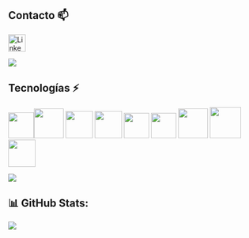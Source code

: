 ## Contacto :mailbox:
<a href="https://www.linkedin.com/in/alexis-munoz-fullstack-dev/" target="_blank"><img alt="LinkedIn" src="https://img.shields.io/badge/linkedin-%230077B5.svg?&style=for-the-badge&logo=linkedin&logoColor=white" height="35px"/></a>

[![](https://visitcount.itsvg.in/api?id=alexismunoz1&icon=0&color=0)](https://visitcount.itsvg.in)

## Tecnologías :zap:

<img src="https://upload.wikimedia.org/wikipedia/commons/thumb/4/4c/Typescript_logo_2020.svg/640px-Typescript_logo_2020.svg.png" width="52px"><img src="https://upload.wikimedia.org/wikipedia/commons/thumb/4/47/React.svg/512px-React.svg.png" width="60px">
<img src="https://cdn.icon-icons.com/icons2/2148/PNG/512/nextjs_icon_132160.png" width="55px">
<img src="https://www.styled-components.com/atom.png" width="55px">
<img src="https://bestofjs.org/logos/recoil.svg" height="51px">
<img src="https://cdn.worldvectorlogo.com/logos/nodejs-icon.svg" width="51px"> 
<img src="https://cdn.icon-icons.com/icons2/2699/PNG/512/expressjs_logo_icon_169185.png" width="60px"> <img src="https://cdn.icon-icons.com/icons2/2107/PNG/512/file_type_firebase_icon_130606.png" width="63px">
<img src="https://cdn.worldvectorlogo.com/logos/postgresql.svg" width="55px">

[![](https://visitcount.itsvg.in/api?id=alexismunoz1&icon=0&color=0)](https://visitcount.itsvg.in)

## 📊 GitHub Stats:

![](https://github-readme-stats.vercel.app/api/top-langs/?username=alexismunoz1&theme=dark&hide_border=false&include_all_commits=true&count_private=true&layout=compact)
